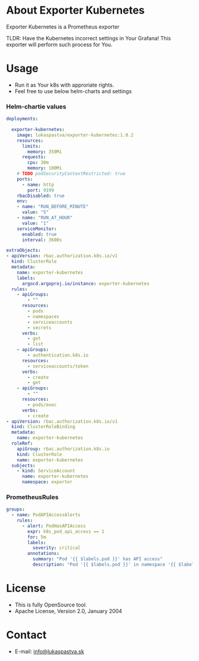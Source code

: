 About Exporter Kubernetes
==================

Exporter Kubernetes is a Prometheus exporter

TLDR: Have the Kubernetes incorrect settings in Your Grafana! This exporter will perform such process for You.

Usage
==================

- Run it as Your k8s with approriate rights.
- Feel free to use below helm-charts and settings

### Helm-chartie values
```yaml
deployments:

  exporter-kubernetes:
    image: lukaspastva/exporter-kubernetes:1.0.2
    resources:
      limits:
        memory: 350Mi
      requests:
        cpu: 30m
        memory: 100Mi
    # TODO podSecurityContextRestricted: true
    ports:
      - name: http
        port: 9199
    rbacDisabled: true
    env:
    - name: "RUN_BEFORE_MINUTE"
      value: "5"
    - name: "RUN_AT_HOUR"
      value: "1"
    serviceMonitor:
      enabled: true
      interval: 3600s

extraObjects:
- apiVersion: rbac.authorization.k8s.io/v1
  kind: ClusterRole
  metadata:
    name: exporter-kubernetes
    labels:
      argocd.argoproj.io/instance: exporter-kubernetes
  rules:
    - apiGroups:
        - ""
      resources:
        - pods
        - namespaces
        - serviceaccounts
        - secrets
      verbs:
        - get
        - list
    - apiGroups:
        - authentication.k8s.io
      resources:
        - serviceaccounts/token
      verbs:
        - create
        - get
    - apiGroups:
        - ""
      resources:
        - pods/exec
      verbs:
        - create
- apiVersion: rbac.authorization.k8s.io/v1
  kind: ClusterRoleBinding
  metadata:
    name: exporter-kubernetes
  roleRef:
    apiGroup: rbac.authorization.k8s.io
    kind: ClusterRole
    name: exporter-kubernetes
  subjects:
    - kind: ServiceAccount
      name: exporter-kubernetes
      namespace: exporter
```

### PrometheusRules
```yaml
groups:
  - name: PodAPIAccessAlerts
    rules:
      - alert: PodHasAPIAccess
        expr: k8s_pod_api_access == 1
        for: 5m
        labels:
          severity: critical
        annotations:
          summary: "Pod '{{ $labels.pod }}' has API access"
          description: "Pod '{{ $labels.pod }}' in namespace '{{ $labels.namespace }}' has access to the Kubernetes API."
```

License
==================
- This is fully OpenSource tool.
- Apache License, Version 2.0, January 2004

Contact
==================

- E-mail: info@lukaspastva.sk
